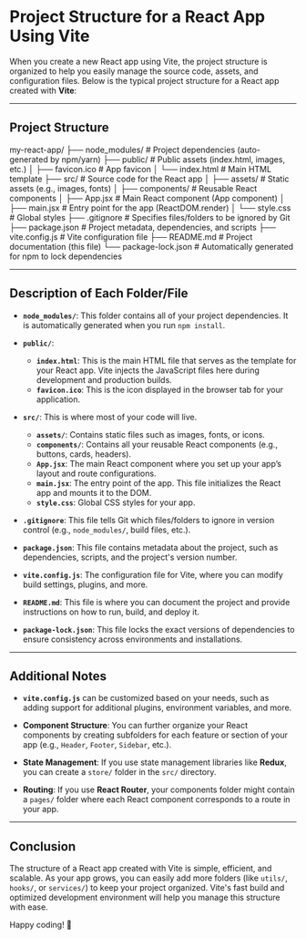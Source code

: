 # Project Structure for a React App Using Vite

When you create a new React app using Vite, the project structure is organized to help you easily manage the source code, assets, and configuration files. Below is the typical project structure for a React app created with **Vite**:

---

## Project Structure

my-react-app/
├── node_modules/ # Project dependencies (auto-generated by npm/yarn)
├── public/ # Public assets (index.html, images, etc.)
│ ├── favicon.ico # App favicon
│ └── index.html # Main HTML template
├── src/ # Source code for the React app
│ ├── assets/ # Static assets (e.g., images, fonts)
│ ├── components/ # Reusable React components
│ ├── App.jsx # Main React component (App component)
│ ├── main.jsx # Entry point for the app (ReactDOM.render)
│ └── style.css # Global styles
├── .gitignore # Specifies files/folders to be ignored by Git
├── package.json # Project metadata, dependencies, and scripts
├── vite.config.js # Vite configuration file
├── README.md # Project documentation (this file)
└── package-lock.json # Automatically generated for npm to lock dependencies

---

## Description of Each Folder/File

- **`node_modules/`**: This folder contains all of your project dependencies. It is automatically generated when you run `npm install`.
  
- **`public/`**:
  - **`index.html`**: This is the main HTML file that serves as the template for your React app. Vite injects the JavaScript files here during development and production builds.
  - **`favicon.ico`**: This is the icon displayed in the browser tab for your application.

- **`src/`**: This is where most of your code will live.
  - **`assets/`**: Contains static files such as images, fonts, or icons.
  - **`components/`**: Contains all your reusable React components (e.g., buttons, cards, headers).
  - **`App.jsx`**: The main React component where you set up your app’s layout and route configurations.
  - **`main.jsx`**: The entry point of the app. This file initializes the React app and mounts it to the DOM.
  - **`style.css`**: Global CSS styles for your app.

- **`.gitignore`**: This file tells Git which files/folders to ignore in version control (e.g., `node_modules/`, build files, etc.).

- **`package.json`**: This file contains metadata about the project, such as dependencies, scripts, and the project's version number.

- **`vite.config.js`**: The configuration file for Vite, where you can modify build settings, plugins, and more.

- **`README.md`**: This file is where you can document the project and provide instructions on how to run, build, and deploy it.

- **`package-lock.json`**: This file locks the exact versions of dependencies to ensure consistency across environments and installations.

---

## Additional Notes

- **`vite.config.js`** can be customized based on your needs, such as adding support for additional plugins, environment variables, and more.
  
- **Component Structure**: You can further organize your React components by creating subfolders for each feature or section of your app (e.g., `Header`, `Footer`, `Sidebar`, etc.).

- **State Management**: If you use state management libraries like **Redux**, you can create a `store/` folder in the `src/` directory.

- **Routing**: If you use **React Router**, your components folder might contain a `pages/` folder where each React component corresponds to a route in your app.

---

## Conclusion

The structure of a React app created with Vite is simple, efficient, and scalable. As your app grows, you can easily add more folders (like `utils/`, `hooks/`, or `services/`) to keep your project organized. Vite's fast build and optimized development environment will help you manage this structure with ease.

Happy coding! 🚀
